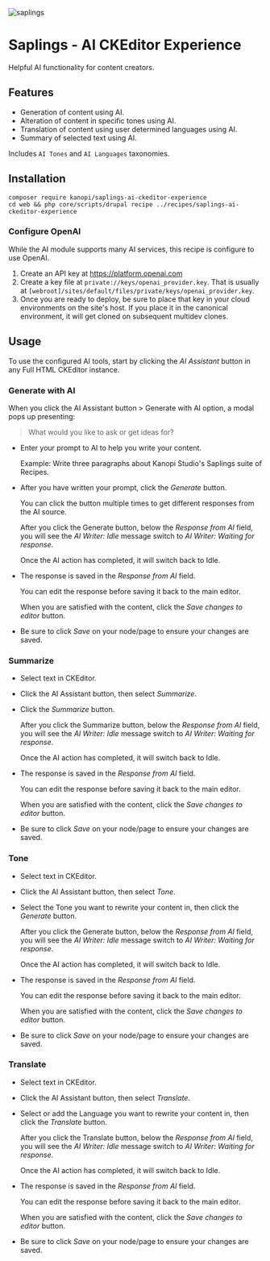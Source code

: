 ![saplings](https://github.com/kanopi/saplings/assets/5177009/a6377e32-deb2-49d8-873a-f3dd5a36fa7c)

# Saplings - AI CKEditor Experience

Helpful AI functionality for content creators.

## Features
- Generation of content using AI.
- Alteration of content in specific tones using AI.
- Translation of content using user determined languages using AI.
- Summary of selected text using AI.

Includes `AI Tones` and `AI Languages` taxonomies.

## Installation

```
composer require kanopi/saplings-ai-ckeditor-experience
cd web && php core/scripts/drupal recipe ../recipes/saplings-ai-ckeditor-experience
```

### Configure OpenAI

While the AI module supports many AI services, this recipe is configure to use
OpenAI.

1. Create an API key at https://platform.openai.com
2. Create a key file at `private://keys/openai_provider.key`. That is usually at
   `[webroot]/sites/default/files/private/keys/openai_provider.key`.
3. Once you are ready to deploy, be sure to place that key in your cloud
environments on the site's host. If you place it in the canonical environment,
it will get cloned on subsequent multidev clones.

## Usage

To use the configured AI tools, start by clicking the *AI Assistant* button in
any Full HTML CKEditor instance.

### Generate with AI

When you click the AI Assistant button > Generate with AI option, a modal pops
up presenting:

> What would you like to ask or get ideas for?

- Enter your prompt to AI to help you write your content.

  Example: Write three paragraphs about Kanopi Studio's Saplings suite of
  Recipes.

- After you have written your prompt, click the *Generate* button.

  You can click the button multiple times to get different responses from the AI
  source.

  After you click the Generate button, below the *Response from AI* field, you
  will see the *AI Writer: Idle* message switch to
  *AI Writer: Waiting for response*.

  Once the AI action has completed, it will switch back to Idle.

- The response is saved in the *Response from AI* field.

  You can edit the response before saving it back to the main editor.

  When you are satisfied with the content, click the *Save changes to editor*
  button.

- Be sure to click *Save* on your node/page to ensure your changes are saved.

### Summarize

- Select text in CKEditor.

- Click the AI Assistant button, then select *Summarize*.

- Click the *Summarize* button.

  After you click the Summarize button, below the *Response from AI* field, you
  will see the *AI Writer: Idle* message switch to
  *AI Writer: Waiting for response*.

  Once the AI action has completed, it will switch back to Idle.

- The response is saved in the *Response from AI* field.

  You can edit the response before saving it back to the main editor.

  When you are satisfied with the content, click the *Save changes to editor*
  button.

- Be sure to click *Save* on your node/page to ensure your changes are saved.

### Tone

- Select text in CKEditor.

- Click the AI Assistant button, then select *Tone*.

- Select the Tone you want to rewrite your content in, then click the *Generate*
  button.

  After you click the Generate button, below the *Response from AI* field, you
  will see the *AI Writer: Idle* message switch to
  *AI Writer: Waiting for response*.

  Once the AI action has completed, it will switch back to Idle.

- The response is saved in the *Response from AI* field.

  You can edit the response before saving it back to the main editor.

  When you are satisfied with the content, click the *Save changes to editor*
  button.

- Be sure to click *Save* on your node/page to ensure your changes are saved.

### Translate

- Select text in CKEditor.

- Click the AI Assistant button, then select *Translate*.

- Select or add the Language you want to rewrite your content in, then click the
  *Translate* button.

  After you click the Translate button, below the *Response from AI* field, you
  will see the *AI Writer: Idle* message switch to
  *AI Writer: Waiting for response*.

  Once the AI action has completed, it will switch back to Idle.

- The response is saved in the *Response from AI* field.

  You can edit the response before saving it back to the main editor.

  When you are satisfied with the content, click the *Save changes to editor*
  button.

- Be sure to click *Save* on your node/page to ensure your changes are saved.
